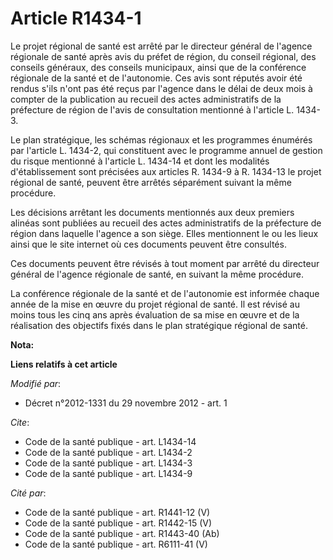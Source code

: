 # Article R1434-1

Le projet régional de santé est arrêté par le directeur général de l'agence régionale de santé après avis du préfet de
région, du conseil régional, des conseils généraux, des conseils municipaux, ainsi que de la conférence régionale de la santé
et de l'autonomie. Ces avis sont réputés avoir été rendus s'ils n'ont pas été reçus par l'agence dans le délai de deux mois à
compter de la publication au recueil des actes administratifs de la préfecture de région de l'avis de consultation mentionné
à l'article L. 1434-3. 

Le plan stratégique, les schémas régionaux et les programmes énumérés par l'article L. 1434-2, qui constituent avec le
programme annuel de gestion du risque mentionné à l'article L. 1434-14 et dont les modalités d'établissement sont précisées
aux articles R. 1434-9 à R. 1434-13 le projet régional de santé, peuvent être arrêtés séparément suivant la même procédure. 

Les décisions arrêtant les documents mentionnés aux deux premiers alinéas sont publiées au recueil des actes administratifs
de la préfecture de région dans laquelle l'agence a son siège. Elles mentionnent le ou les lieux ainsi que le site internet
où ces documents peuvent être consultés. 

Ces documents peuvent être révisés à tout moment par arrêté du directeur général de l'agence régionale de santé, en suivant
la même procédure. 

La conférence régionale de la santé et de l'autonomie est informée chaque année de la mise en œuvre du projet régional de
santé. Il est révisé au moins tous les cinq ans après évaluation de sa mise en œuvre et de la réalisation des objectifs fixés
dans le plan stratégique régional de santé.

**Nota:**



**Liens relatifs à cet article**

_Modifié par_:

  - Décret n°2012-1331 du 29 novembre 2012 - art. 1

_Cite_:

  - Code de la santé publique - art. L1434-14
  - Code de la santé publique - art. L1434-2
  - Code de la santé publique - art. L1434-3
  - Code de la santé publique - art. L1434-9

_Cité par_:

  - Code de la santé publique - art. R1441-12 (V)
  - Code de la santé publique - art. R1442-15 (V)
  - Code de la santé publique - art. R1443-40 (Ab)
  - Code de la santé publique - art. R6111-41 (V)
